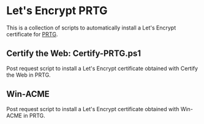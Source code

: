 # Let's Encrypt PRTG

This is a collection of scripts to automatically install a Let's Encrypt certificate for [PRTG](https://www.paessler.com/prtg).

## Certify the Web: Certify-PRTG.ps1

Post request script to install a Let's Encrypt certificate obtained with Certify the Web in PRTG.

## Win-ACME

Post request script to install a Let's Encrypt certificate obtained with Win-ACME in PRTG.
